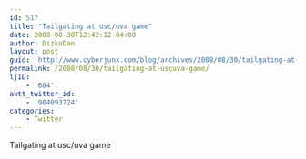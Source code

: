 ```yaml
---
id: 517
title: "Tailgating at usc/uva game"
date: 2008-08-30T12:42:12-04:00
author: DizkoDan
layout: post
guid: 'http://www.cyberjunx.com/blog/archives/2008/08/30/tailgating-at-uscuva-game/'
permalink: /2008/08/30/tailgating-at-uscuva-game/
ljID:
    - '684'
aktt_twitter_id:
    - '904093724'
categories:
    - Twitter
---
```


Tailgating at usc/uva game